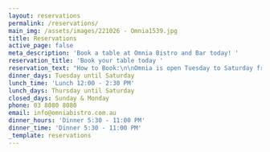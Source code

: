 ```yaml
---
layout: reservations
permalink: /reservations/
main_img: /assets/images/221026 - Omnia1539.jpg
title: Reservations
active_page: false
meta_description: 'Book a table at Omnia Bistro and Bar today! '
reservation_title: 'Book your table today '
reservation_text: "How to Book:\n\nOmnia is open Tuesday to Saturday from 5.30pm for Dinner and Thursday to Saturday from 12.30pm for Lunch.\n\nNo bookings are available at the bar or for drinks only.\n\nWalk-ins are always welcome.\n\nFor Group bookings of 7 or more, we offer a set menu for the table.\\\n\nTo stay up to date with reservation openings and last-minute tables, please sign up to our\_database and follow our Instagram @Omniabistro\_\n\nYou can book anytime via the link below, or call our Reservations team on (03) 8080 8080 (Mon - Fri 9am-5pm)\n\n"
dinner_days: Tuesday until Saturday
lunch_time: 'Lunch 12:00 - 2:30 PM'
lunch_days: Thursday until Saturday
closed_days: Sunday & Monday
phone: 03 8080 8080
email: info@omniabistro.com.au
dinner_hours: 'Dinner 5:30 - 11:00 PM'
dinner_time: 'Dinner 5:30 - 11:00 PM'
_template: reservations
---
```












